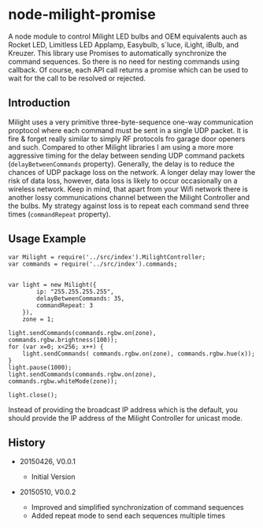 # node-milight-promise

A node module to control Milight LED bulbs and OEM equivalents auch as Rocket LED, Limitless LED Applamp, 
 Easybulb, s`luce, iLight, iBulb, and Kreuzer. This library use Promises to automatically synchronize the command 
 sequences. So there is no need for nesting commands using callback. Of course, each API call returns a promise which
 can be used to wait for the call to be resolved or rejected.

## Introduction

Milight uses a very primitive three-byte-sequence one-way communication proptocol where each command must be sent in a 
 single UDP packet. It is fire & forget really similar to simply RF protocols fro garage door openers and such.
 Compared to other Milight libraries I am using a more more aggressive timing for the delay between sending UDP command 
 packets (```delayBetweenCommands``` property). 
 Generally, the delay is to reduce the chances of UDP package loss on the network. A longer delay may lower the risk of 
 data loss, however, data loss is likely to occur occasionally on a wireless network. Keep in mind, that apart from your 
 Wifi network there is another lossy communications channel between the Milight Controller and the bulbs. My strategy 
 against loss is to repeat each command send three times (```commandRepeat``` property). 

## Usage Example

    var Milight = require('../src/index').MilightController;
    var commands = require('../src/index').commands;
    
    
    var light = new Milight({
            ip: "255.255.255.255",
            delayBetweenCommands: 35,
            commandRepeat: 3
        }),
        zone = 1;
    
    light.sendCommands(commands.rgbw.on(zone), commands.rgbw.brightness(100));
    for (var x=0; x<256; x++) {
        light.sendCommands( commands.rgbw.on(zone), commands.rgbw.hue(x));
    }
    light.pause(1000);
    light.sendCommands(commands.rgbw.on(zone), commands.rgbw.whiteMode(zone));
    
    light.close();
    
Instead of providing the broadcast IP address which is the default, you should provide the IP address 
 of the Milight Controller for unicast mode.
    
## History

* 20150426, V0.0.1
    * Initial Version

* 20150510, V0.0.2
    * Improved and simplified synchronization of command sequences
    * Added repeat mode to send each sequences multiple times